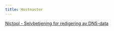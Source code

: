 ```yaml
---
title: Hostmaster
---
```


[Nictool - Selvbetjening for redigering av DNS-data](./nictool/index.md)
